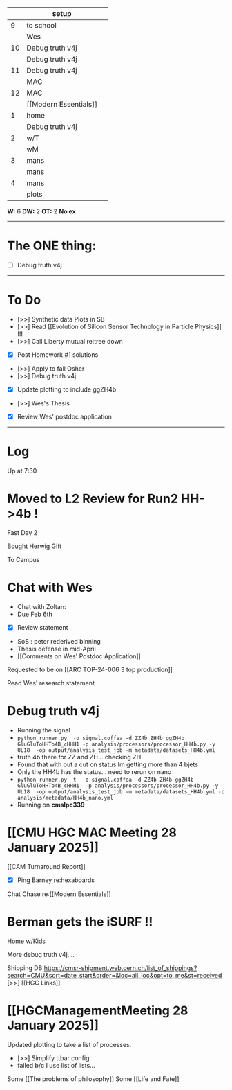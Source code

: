
|     | setup                 |     |
| --- | --------------------- | --- |
| 9   | to school             |     |
|     | Wes                   |     |
| 10  | Debug truth v4j       |     |
|     | Debug truth v4j       |     |
| 11  | Debug truth v4j       |     |
|     | MAC                   |     |
| 12  | MAC                   |     |
|     | [[Modern Essentials]] |     |
| 1   | home                  |     |
|     | Debug truth v4j       |     |
| 2   | w/T                   |     |
|     | wM                    |     |
| 3   | mans                  |     |
|     | mans                  |     |
| 4   | mans                  |     |
|     | plots                 |     |

**W:** 6 
**DW:** 2
**OT:** 2
 **No ex**

---
# The ONE thing: 
- [ ] Debug truth v4j

---
# To Do

- [>>] Synthetic data Plots in SB 
- [>>] Read [[Evolution of Silicon Sensor Technology in Particle Physics]] !!!
- [>>] Call Liberty mutual re:tree down
- [x] Post Homework #1 solutions
- [>>] Apply to fall Osher
- [>>] Debug truth v4j
- [x] Update plotting to include ggZH4b
- [>>]  Wes's Thesis
- [x] Review Wes' postdoc application

---

# Log

Up at 7:30 

# Moved to L2 Review for Run2 HH->4b !

Fast Day 2

Bought Herwig Gift

To Campus

# Chat with Wes
- Chat with Zoltan:
- Due Feb 6th 
- [x] Review statement
- SoS : peter rederived binning 
- Thesis defense in mid-April
- [[Comments on Wes' Postdoc Application]]

Requested to be on [[ARC TOP-24-006 3 top production]]

Read Wes' research statement

# Debug truth v4j
- Running the signal 
- `python runner.py  -o signal.coffea -d ZZ4b ZH4b ggZH4b GluGluToHHTo4B_cHHH1 -p analysis/processors/processor_HH4b.py -y UL18  -op output/analysis_test_job -m metadata/datasets_HH4b.yml`
- truth 4b there for ZZ and ZH....checking ZH
- Found that with out a cut on status Im getting more than 4 bjets
- Only the HH4b has the status... need to rerun on nano
- ` python runner.py -t  -o signal.coffea -d ZZ4b ZH4b ggZH4b GluGluToHHTo4B_cHHH1  -p analysis/processors/processor_HH4b.py -y UL18  -op output/analysis_test_job -m metadata/datasets_HH4b.yml -c analysis/metadata/HH4b_nano.yml `
- Running on **cmslpc339**

# [[CMU HGC MAC Meeting 28 January 2025]]

[[CAM Turnaround Report]]
- [x] Ping Barney re:hexaboards

Chat Chase re:[[Modern Essentials]]

# Berman gets the iSURF !!

Home w/Kids

More debug truth v4j.... 

Shipping DB
https://cmsr-shipment.web.cern.ch/list_of_shippings?search=CMU&sort=date_start&order=&loc=all_loc&opt=to_me&st=received
[>>]   [[HGC Links]]

# [[HGCManagementMeeting 28 January 2025]]

Updated plotting to take a list of processes. 
- [>>] Simplify ttbar config
- failed b/c I use list of lists...

Some [[The problems of philosophy]]
Some [[Life and Fate]]

